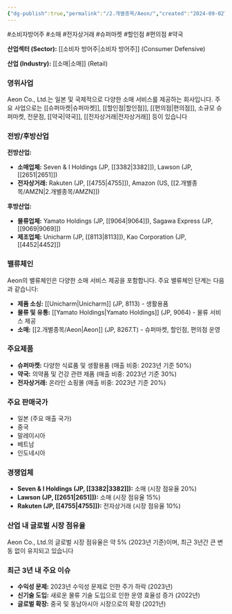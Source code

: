 ```yaml
---
{"dg-publish":true,"permalink":"/2.개별종목/Aeon/","created":"2024-09-02T17:15:55.226+09:00","updated":"2025-07-29T21:37:04.265+09:00"}
---
```


#소비자방어주 #소매 #전자상거래 #슈퍼마켓 #할인점 #편의점 #약국 

**산업섹터 (Sector):** [[소비자 방어주\|소비자 방어주]] (Consumer Defensive)  

**산업 (Industry):** [[소매\|소매]] (Retail)

### 영위사업

Aeon Co., Ltd.는 일본 및 국제적으로 다양한 소매 서비스를 제공하는 회사입니다. 주요 사업으로는 [[슈퍼마켓\|슈퍼마켓]], [[할인점\|할인점]], [[편의점\|편의점]], 소규모 슈퍼마켓, 전문점, [[약국\|약국]], [[전자상거래\|전자상거래]] 등이 있습니다

### 전방/후방산업

**전방산업:**

- **소매업체:** Seven & I Holdings (JP, [[3382\|3382]]), Lawson (JP, [[2651\|2651]])
- **전자상거래:** Rakuten (JP, [[4755\|4755]]), Amazon (US, [[2.개별종목/AMZN\|2.개별종목/AMZN]])

**후방산업:**

- **물류업체:** Yamato Holdings (JP, [[9064\|9064]]), Sagawa Express (JP, [[9069\|9069]])
- **제조업체:** Unicharm (JP, [[8113\|8113]]), Kao Corporation (JP, [[4452\|4452]])

### 밸류체인

Aeon의 밸류체인은 다양한 소매 서비스 제공을 포함합니다. 주요 밸류체인 단계는 다음과 같습니다:

- **제품 소싱:** [[Unicharm\|Unicharm]] (JP, 8113) - 생활용품
- **물류 및 유통:** [[Yamato Holdings\|Yamato Holdings]] (JP, 9064) - 물류 서비스 제공
- **소매:** [[2.개별종목/Aeon\|Aeon]] (JP, 8267.T) - 슈퍼마켓, 할인점, 편의점 운영

### 주요제품

- **슈퍼마켓:** 다양한 식료품 및 생활용품 (매출 비중: 2023년 기준 50%)
- **약국:** 의약품 및 건강 관련 제품 (매출 비중: 2023년 기준 30%)
- **전자상거래:** 온라인 쇼핑몰 (매출 비중: 2023년 기준 20%)

### 주요 판매국가

- 일본 (주요 매출 국가)
- 중국
- 말레이시아
- 베트남
- 인도네시아

### 경쟁업체

- **Seven & I Holdings (JP, [[3382\|3382]]):** 소매 (시장 점유율 20%)
- **Lawson (JP, [[2651\|2651]]):** 소매 (시장 점유율 15%)
- **Rakuten (JP, [[4755\|4755]]):** 전자상거래 (시장 점유율 10%)

### 산업 내 글로벌 시장 점유율

Aeon Co., Ltd.의 글로벌 시장 점유율은 약 5% (2023년 기준)이며, 최근 3년간 큰 변동 없이 유지되고 있습니다

### 최근 3년 내 주요 이슈

- **수익성 문제:** 2023년 수익성 문제로 인한 주가 하락 (2023년)
- **신기술 도입:** 새로운 물류 기술 도입으로 인한 운영 효율성 증가 (2022년)
- **글로벌 확장:** 중국 및 동남아시아 시장으로의 확장 (2021년)
